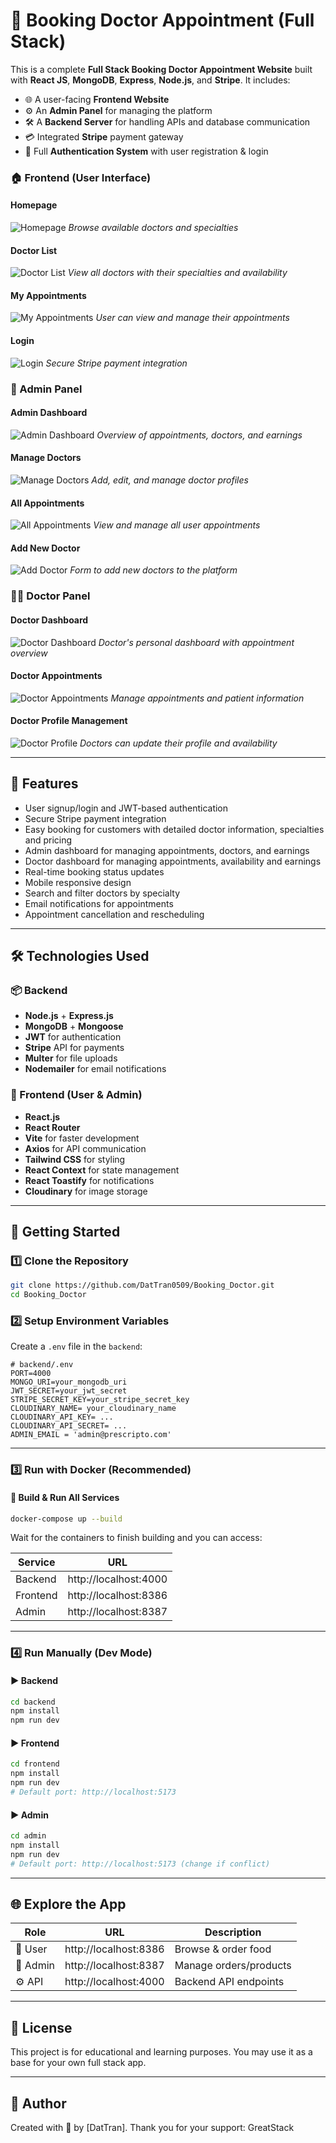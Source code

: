 # 🍔 Booking Doctor Appointment (Full Stack)

This is a complete **Full Stack Booking Doctor Appointment Website** built with **React JS**, **MongoDB**, **Express**, **Node.js**, and **Stripe**. It includes:

- 🌐 A user-facing **Frontend Website**
- ⚙️ An **Admin Panel** for managing the platform
- 🛠️ A **Backend Server** for handling APIs and database communication
- 💳 Integrated **Stripe** payment gateway
- 🔐 Full **Authentication System** with user registration & login

### 🏠 Frontend (User Interface)

#### Homepage
![Homepage](./img/Client/Homepage_1.png)
*Browse available doctors and specialties*

#### Doctor List
![Doctor List](./img/Client/All_Doctor.png)
*View all doctors with their specialties and availability*

#### My Appointments
![My Appointments](./img/Client/Appointments.png)
*User can view and manage their appointments*

#### Login
![Login](./img/Client/Login.png)
*Secure Stripe payment integration*

### 🔐 Admin Panel

#### Admin Dashboard
![Admin Dashboard](./img/Admin/Dashboard.png)
*Overview of appointments, doctors, and earnings*

#### Manage Doctors
![Manage Doctors](./img/Admin/Doctor_List.png)
*Add, edit, and manage doctor profiles*

#### All Appointments
![All Appointments](./img/Admin/Appointments.png)
*View and manage all user appointments*

#### Add New Doctor
![Add Doctor](./img/Admin/Add_Doctor.png)
*Form to add new doctors to the platform*

### 👨‍⚕️ Doctor Panel

#### Doctor Dashboard
![Doctor Dashboard](./img/Doctor/Dashboard.png)
*Doctor's personal dashboard with appointment overview*

#### Doctor Appointments
![Doctor Appointments](./img/Doctor/Appointments.png)
*Manage appointments and patient information*

#### Doctor Profile Management
![Doctor Profile](./img/Doctor/Profile.png)
*Doctors can update their profile and availability*

---

## 📌 Features

- User signup/login and JWT-based authentication
- Secure Stripe payment integration
- Easy booking for customers with detailed doctor information, specialties and pricing
- Admin dashboard for managing appointments, doctors, and earnings
- Doctor dashboard for managing appointments, availability and earnings
- Real-time booking status updates
- Mobile responsive design
- Search and filter doctors by specialty
- Email notifications for appointments
- Appointment cancellation and rescheduling

---

## 🛠 Technologies Used

### 📦 Backend
- **Node.js** + **Express.js**
- **MongoDB** + **Mongoose**
- **JWT** for authentication
- **Stripe** API for payments
- **Multer** for file uploads
- **Nodemailer** for email notifications

### 🎨 Frontend (User & Admin)
- **React.js**
- **React Router**
- **Vite** for faster development
- **Axios** for API communication
- **Tailwind CSS** for styling
- **React Context** for state management
- **React Toastify** for notifications
- **Cloudinary** for image storage

---

## 🚀 Getting Started

### 1️⃣ Clone the Repository
```bash
git clone https://github.com/DatTran0509/Booking_Doctor.git
cd Booking_Doctor
```

### 2️⃣ Setup Environment Variables

Create a `.env` file in the `backend`:

```env
# backend/.env
PORT=4000
MONGO_URI=your_mongodb_uri
JWT_SECRET=your_jwt_secret
STRIPE_SECRET_KEY=your_stripe_secret_key
CLOUDINARY_NAME= your_cloudinary_name
CLOUDINARY_API_KEY= ...
CLOUDINARY_API_SECRET= ...
ADMIN_EMAIL = 'admin@prescripto.com'

```


---

### 3️⃣ Run with Docker (Recommended)

#### 🐳 Build & Run All Services
```bash
docker-compose up --build
```

Wait for the containers to finish building and you can access:

| Service   | URL                       |
|-----------|---------------------------|
| Backend   | http://localhost:4000     |
| Frontend  | http://localhost:8386     |
| Admin     | http://localhost:8387     |

---

### 4️⃣ Run Manually (Dev Mode)

#### ▶️ Backend
```bash
cd backend
npm install
npm run dev
```

#### ▶️ Frontend
```bash
cd frontend
npm install
npm run dev
# Default port: http://localhost:5173
```

#### ▶️ Admin
```bash
cd admin
npm install
npm run dev
# Default port: http://localhost:5173 (change if conflict)
```

---

## 🌐 Explore the App

| Role       | URL                    | Description              |
|------------|------------------------|--------------------------|
| 👥 User     | http://localhost:8386  | Browse & order food      |
| 🔐 Admin    | http://localhost:8387  | Manage orders/products   |
| ⚙️ API      | http://localhost:4000  | Backend API endpoints    |

---

## 📝 License

This project is for educational and learning purposes. You may use it as a base for your own full stack app.

---

## 🙌 Author

Created with 💖 by [DatTran]. Thank you for your support: GreatStack
